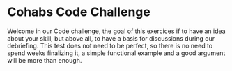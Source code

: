 # Cohabs Code Challenge

Welcome in our Code challenge, the goal of this exercices if to have an idea about your skill, but above all, to have a basis for discussions during our debriefing. This test does not need to be perfect, so there is no need to spend weeks finalizing it, a simple functional example and a good argument will be more than enough.


